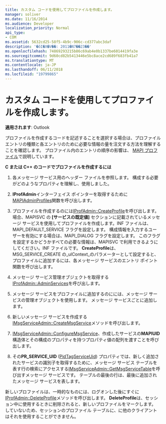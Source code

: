 ```yaml
---
title: カスタム コードを使用してプロファイルを作成します。
manager: soliver
ms.date: 11/16/2014
ms.audience: Developer
localization_priority: Normal
api_type:
- COM
ms.assetid: 5632cd25-58f5-4b9c-906c-cd377abc3daf
description: '�ŏI�X�V��: 2011�N7��23��'
ms.openlocfilehash: 74869293215b86c69ab4e0b1337be6014419fa3e
ms.sourcegitcommit: 9d60cd82b5413446e5bc8ace2cd689f683fb41a7
ms.translationtype: MT
ms.contentlocale: ja-JP
ms.lasthandoff: 06/11/2018
ms.locfileid: "19799865"
---
```

# <a name="creating-a-profile-by-using-custom-code"></a>カスタム コードを使用してプロファイルを作成します。

  
  
**適用されます**: Outlook 
  
プロファイルを作成するコードを記述することを選択する場合は、プロファイル エントリの種類と各エントリのために必要な情報の量を注文する方法を理解することを確認します。 プロファイル内のエントリの順序の影響は、 [MAPI プロファイル](mapi-profiles.md)で説明しています。
  
 **C または C++ のコードでプロファイルを作成するには**
  
1. 各メッセージ サービス用のヘッダー ファイルを参照します。 構成する必要がどのようなプロパティを理解し、使用しました。
    
2. **IProfAdmin**インターフェイス ポインターを取得するために[MAPIAdminProfiles](mapiadminprofiles.md)関数を呼び出します。 
    
3. プロファイルを作成するのには[IProfAdmin::CreateProfile](iprofadmin-createprofile.md)を呼び出します。 場合、MAPISVC の **[サービスの既定値]** セクションに記載されているメッセージ サービスを使用してプロファイルを作成します。INF ファイルは、MAPI_DEFAULT_SERVICE フラグを設定します。 構成情報を入力するユーザーを有効にする場合は、MAPI_DIALOG フラグを設定します。 このフラグを設定するかどうかすべての必要な情報は、MAPISVC で利用できるようにしてください。INF ファイルです。 **CreateProfile**は、MSG_SERVICE_CREATE の_ulContext_のパラメーターとして設定すると、プロファイルに追加するには、各メッセージ サービスのエントリ ポイント関数を呼び出します。 
    
4. メッセージ サービス管理オブジェクトを取得する[IProfAdmin::AdminServices](iprofadmin-adminservices.md)を呼び出します。 
    
5. メッセージ サービスをプロファイルに追加するのにには、メッセージ サービスの管理オブジェクトを使用します。 メッセージ サービスごとに追加します。
    
1. 新しいメッセージ サービスを作成する[IMsgServiceAdmin::CreateMsgService](imsgserviceadmin-createmsgservice.md)メソッドを呼び出します。 
    
2. [IMsgServiceAdmin::ConfigureMsgService](imsgserviceadmin-configuremsgservice.md)、作成したサービスの**MAPIUID**構造体とその構成のプロパティを持つプロパティ値の配列を渡すことを呼び出します。 
    
6. その**PR_SERVICE_UID** ([PidTagServiceUid](pidtagserviceuid-canonical-property.md)) プロパティでは、新しく追加されたサービスの識別子を取得するために、メッセージ サービス テーブルを表す行の検索にアクセスする[IMsgServiceAdmin::GetMsgServiceTable](imsgserviceadmin-getmsgservicetable.md)を呼び出すメッセージ サービスです。 テーブルの最後の行は、最後に追加されたメッセージ サービスを表します。 
    
新しいプロファイルは、一時的なものには、ログオンした後にすぐに[IProfAdmin::DeleteProfile](iprofadmin-deleteprofile.md)メソッドを呼び出します。 **DeleteProfile**は、セッション中に使用するときに削除されると、新しいプロファイルをマークします。 していないため、セッションのプロファイル テーブルに、に他のクライアントはそれを使用することができません。 
  

